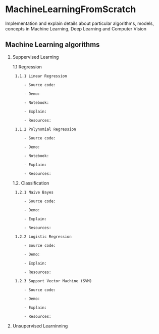 # MachineLearningFromScratch
Implementation and explain details about particular algorithms, models, concepts in Machine Learning, Deep Learning and Computer Vision

## Machine Learning algorithms
1. Suppervised Learning

    1.1 Regression

        1.1.1 Linear Regression
            
            - Source code:
            
            - Demo:

            - Notebook:
            
            - Explain:

            - Resources:

        1.1.2 Polynomial Regression

            - Source code:
            
            - Demo:

            - Notebook:
            
            - Explain:

            - Resources:


    1.2. Classification

        1.2.1 Naive Bayes
            
            - Source code:

            - Demo:

            - Explain:

            - Resources: 

        1.2.2 Logistic Regression

            - Source code:

            - Demo:

            - Explain:

            - Resources:

        1.2.3 Support Vector Machine (SVM)

            - Source code:

            - Demo:

            - Explain:

            - Resources:


2. Unsupervised Learninning